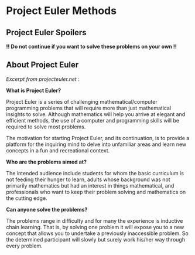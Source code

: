 # Project Euler Methods

## Project Euler Spoilers

**!! Do not continue if you want to solve these problems on your own !!**

## About Project Euler
*Excerpt from projecteuler.net* :

**What is Project Euler?**

Project Euler is a series of challenging mathematical/computer programming problems that will require more than just mathematical insights to solve. Although mathematics will help you arrive at elegant and efficient methods, the use of a computer and programming skills will be required to solve most problems.

The motivation for starting Project Euler, and its continuation, is to provide a platform for the inquiring mind to delve into unfamiliar areas and learn new concepts in a fun and recreational context.


**Who are the problems aimed at?**

The intended audience include students for whom the basic curriculum is not feeding their hunger to learn, adults whose background was not primarily mathematics but had an interest in things mathematical, and professionals who want to keep their problem solving and mathematics on the cutting edge.


**Can anyone solve the problems?**

The problems range in difficulty and for many the experience is inductive chain learning. That is, by solving one problem it will expose you to a new concept that allows you to undertake a previously inaccessible problem. So the determined participant will slowly but surely work his/her way through every problem.
